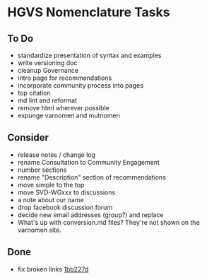 # HGVS Nomenclature Tasks

## To Do

- standardize presentation of syntax and examples
- write versioning doc
- cleanup Governance
- intro page for recommendations
- incorporate community process into pages
- top citation
- md lint and reformat
- remove html wherever possible
- expunge varnomen and mutnomen

## Consider

- release notes / change log
- rename Consultation to Community Engagement
- number sections
- rename "Description" section of recommendations
- move simple to the top
- move SVD-WGxxx to discussions
- a note about our name
- drop facebook discussion forum
- decide new email addresses (group?) and replace
- What's up with conversion.md files? They're not shown on the varnomen site.

## Done

- fix broken links [1bb227d](https://github.com/HGVSnomenclature/hgvs-nomenclature/commit/1bb227d3948d058e9c6c8656577145b1148097cb)
